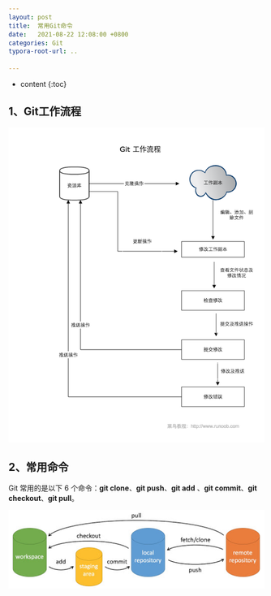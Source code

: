 ```yaml
---
layout: post
title:  常用Git命令
date:   2021-08-22 12:08:00 +0800
categories: Git
typora-root-url: ..

---
```

* content
{:toc}


## 1、Git工作流程

![git-process](/styles/images/Git/git-process.png)

## 2、常用命令

Git 常用的是以下 6 个命令：**git clone**、**git push**、**git add** 、**git commit**、**git checkout**、**git pull**。

![git-command](/styles/images/Git/git-command.jpg)

